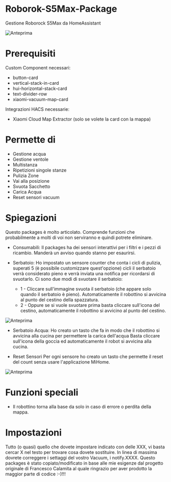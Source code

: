 # Roborok-S5Max-Package
Gestione Roborock S5Max da HomeAssistant


<img src="https://github.com/skillaci86/Roborok-S5Max-Package/blob/main/Anteprima.png" alt="Anteprima">


# Prerequisiti
Custom Component necessari:
  - button-card 
  - vertical-stack-in-card
  - hui-horizontal-stack-card
  - text-divider-row
  - xiaomi-vacuum-map-card

Integrazioni HACS necessarie:
- Xiaomi Cloud Map Extractor (solo se volete la card con la mappa)
  
# Permette di
  - Gestione acqua 
  - Gestione ventole
  - Multistanza
  - Ripetizioni singole stanze
  - Pulizia Zone
  - Vai alla posizione
  - Svuota Sacchetto
  - Carica Acqua
  - Reset sensori vacuum


# Spiegazioni
Questo packages è molto articolato. Comprende funzioni che probabilmente a molti di voi non serviranno e quindi potrete eliminare.

- Consumabili:
Il packages ha dei sensori interattivi per i filtri e i pezzi di ricambio. Manderà un avviso quando stanno per esaurirsi.

- Serbatoio: 
Ho impostato un sensore counter che conta i cicli di pulizia, superati 5 (è possibile customizzare quest'opzione) cicli il serbatoio verrà considerato pieno e verrà inviata una notifica per ricordarsi di svuotarlo. 
Ci sono due modi di svuotare il serbatoio:
  - 1 - Cliccare sull'immagine svuota il serbatoio (che appare solo quando il serbatoio è pieno). Automaticamente il robottino si avvicina al punto del cestino della spazzatura.
  - 2 - Oppure se si vuole svuotare prima basta cliccare sull'icona del cestino, automaticamente il robottino si avvicino al punto del cestino.

<img src="https://github.com/skillaci86/Roborok-S5Max-Package/blob/main/SvuotaSerbatoio.png" alt="Anteprima">	 

- Serbatoio Acqua: 
Ho creato un tasto che fa in modo che il robottino si avvicina alla cucina per permettere la carica dell'acqua
Basta cliccare sull'icona della goccia ed automaticamente il robot si avvicina alla cucina.

- Reset Sensori 
Per ogni sensore ho creato un tasto che permette il reset del count senza usare l'applicazione MiHome.

<img src="https://github.com/skillaci86/Roborok-S5Max-Package/blob/main/ResetSensori.png" alt="Anteprima">	 

# Funzioni speciali
- Il robottino torna alla base da solo in caso di errore o perdita della mappa.


# Impostazioni
Tutto (o quasi) quello che dovete impostare indicato con delle XXX, vi basta cercar X nel testo per trovare cosa dovete sostituire.
In linea di massima dovrete correggere i settaggi del vostro Vacuum, i notify.XXXX.
Questo packages è stato copiato/modificato in base alle mie esigenze dal progetto originale di Francesco Calamita al quale ringrazio per aver prodotto la maggior parte di codice :-)!!!
